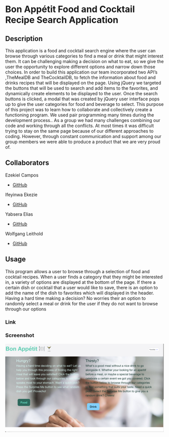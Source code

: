 # Bon Appétit Food and Cocktail Recipe Search Application

## Description
This application is a food and cocktail search engine where the user can browse through various categories to find a meal or drink that might interest them.  It can be challenging making a decision on what to eat, so we give the user the opportunity to explore different options and narrow down those choices.  In order to build this application our team incorporated two API’s ,TheMealDB and TheCocktailDB, to fetch the information about food and drinks recipes that will be displayed on the page. Using jQuery we targeted the buttons that will be used to search and add items to the favorites, and dynamically create elements to be displayed to the user.  Once the search buttons is clicked, a modal that was created by jQuery user interface pops up to give the user categories for food and beverage to select.  This purpose of this project was to learn how to collaborate and collectively create a functioning program.  We used pair programming many times during the development process..   As a group we had many challenges combining our code and working through all the conflicts.  At most times it was difficult trying to stay on the same page because of our different approaches to coding.  However, through constant communication and support among our group members we were able to produce a product that we are very proud of.

## Collaborators
Ezekiel Campos
* [GitHub](https://github.com/EzekielCampos)

Ifeyinwa Ekezie
* [GitHub](https://github.com/Ifylee)


Yabsera Elias
* [GitHub](https://github.com/yabseraelias)

Wolfgang Leithold
* [GitHub](https://github.com/wolfleithold)

## Usage
This program allows a user to browse through a selection of food and cocktail recipes.  When a user finds a category that they might be interested in, a variety of options are displayed at the bottom of the page.  If there a certain dish or cocktail that a user would like to save, there is an option to add the name of the dish to favorites which will displayed in the header.  Having a hard time making a decision?  No worries their an option to randomly select a meal or drink for the user if they do not want to browse through our options

### Link


### Screenshot
![alt text](./assets/images/main-page-screenshot.png)